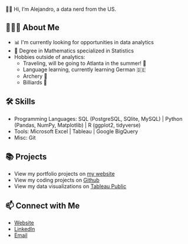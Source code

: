 👋🏼 Hi, I’m Alejandro, a data nerd from the US.

<h2 class="heading-element" dir="auto">🙋🏽‍♂️ About Me</h2>

- 📊 I'm currently looking for opportunities in data analytics
- 📐 Degree in Mathematics specialized in Statistics
- Hobbies outside of analytics:
  <ul>
    <li>Traveling, will be going to Atlanta in the summer! 🛫</li>
    <li>Language learning, currently learning German 🇩🇪</li>
    <li>Archery 🏹</li>
    <li>Billiards 🎱</li>
  </ul>

<h2 class="heading-element" dir="auto">🛠 Skills</h2>

- Programming Languages: SQL (PostgreSQL, SQlite, MySQL) | Python (Pandas, NumPy, Matplotlib) | R (ggplot2, tidyverse)
- Tools: Microsoft Excel | Tableau | Google BigQuery
- Misc: Git

<h2 class="heading-element" dir="auto">📚 Projects</h2>

- View my portfolio projects on <a href="[alejandrodelacruz.carrd.co](https://alejandrodelacruz.carrd.co)" rel= "nofollow">my website</a>
- View my coding projects on <a href="https://github.com/AlejandroDeLaCruz?tab=repositories" rel= "nofollow">Github</a>
- View my data visualizations on <a href="https://public.tableau.com/app/profile/alejandro.de.la.cruz5286/vizzes" rel="nofollow">Tableau Public</a>

<h2 class="heading-element" dir="auto">📫 Connect with Me</h2>

<ul dir="auto">
<li><a href="https://alejandrodelacruz.carrd.co/" rel="nofollow">Website</a></li>
<li><a href="https://www.linkedin.com/in/alejandrodelacruz0/" rel="nofollow">LinkedIn</a></li>
<li><a href="mailto:delacruzalejandro572@gmail.com">Email</a></li>
</ul>
